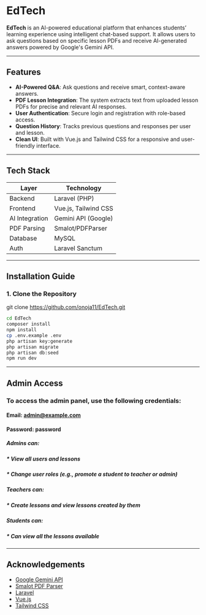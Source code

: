 # EdTech

**EdTech** is an AI-powered educational platform that enhances students’ learning experience using intelligent chat-based support. It allows users to ask questions based on specific lesson PDFs and receive AI-generated answers powered by Google's Gemini API.

---

##  Features

-  **AI-Powered Q&A**: Ask questions and receive smart, context-aware answers.
-  **PDF Lesson Integration**: The system extracts text from uploaded lesson PDFs for precise and relevant AI responses.
-  **User Authentication**: Secure login and registration with role-based access.
-  **Question History**: Tracks previous questions and responses per user and lesson.
-  **Clean UI**: Built with Vue.js and Tailwind CSS for a responsive and user-friendly interface.

---

##  Tech Stack

| Layer         | Technology           |
|---------------|----------------------|
| Backend       | Laravel (PHP)        |
| Frontend      | Vue.js, Tailwind CSS |
| AI Integration| Gemini API (Google)  |
| PDF Parsing   | Smalot/PDFParser     |
| Database      | MySQL                |
| Auth          | Laravel Sanctum      |

---

##  Installation Guide

### 1. Clone the Repository
git clone https://github.com/onoja11/EdTech.git
```bash
cd EdTech
composer install
npm install
cp .env.example .env
php artisan key:generate
php artisan migrate
php artisan db:seed
npm run dev

```

---

##  Admin Access

### To access the admin panel, use the following credentials:
#### Email: admin@example.com
#### Password: password

##### Admins can:
##### * View all users and lessons
##### * Change user roles (e.g., promote a student to teacher or admin)

##### Teachers can:
##### * Create lessons and view lessons created by them

##### Students can:
##### * Can view all the lessons available
---
##  Acknowledgements

- [Google Gemini API](https://ai.google.dev/gemini-api/docs)
- [Smalot PDF Parser](https://github.com/smalot/pdfparser)
- [Laravel](https://laravel.com/)
- [Vue.js](https://vuejs.org/)
- [Tailwind CSS](https://tailwindcss.com/)




